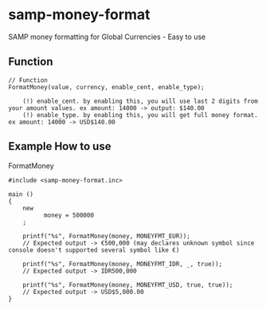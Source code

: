 # samp-money-format
SAMP money formatting for Global Currencies - Easy to use

## Function

```pawn
// Function
FormatMoney(value, currency, enable_cent, enable_type);
```
```
    (!) enable_cent. by enabling this, you will use last 2 digits from your amount values. ex amount: 14000 -> output: $140.00
    (!) enable_type. by enabling this, you will get full money format. ex amount: 14000 -> USD$140.00
```

## Example How to use

FormatMoney
```pawn
#include <samp-money-format.inc>

main ()
{
    new
          money = 500000
    ;

    printf("%s", FormatMoney(money, MONEYFMT_EUR));
    // Expected output -> €500,000 (may declares unknown symbol since console doesn't supported several symbol like €)

    printf("%s", FormatMoney(money, MONEYFMT_IDR, _, true));
    // Expected output -> IDR500,000

    printf("%s", FormatMoney(money, MONEYFMT_USD, true, true));
    // Expected output -> USD$5,000.00
}
````
